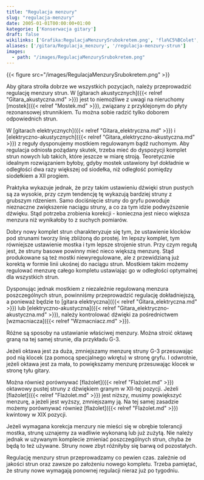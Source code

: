 ```yaml
---
title: "Regulacja menzury"
slug: "regulacja-menzury"
date: 2005-01-01T00:00:00+01:00
kategorie: ['Konserwacja gitary']
draft: false
wikilinks: ['Grafika:RegulacjaMenzurySrubokretem.png', 'fla%C5%BColet', 'fla%C5%BColet', 'fla%C5%BColet', 'gitara_akustyczna', 'gitara_elektryczna', 'gitara_elektryczna', 'gitara_elektryczno-akustyczna', 'gitara_elektryczno-akustyczna', 'mostek', 'wzmacniacz']
aliases: ['/gitara/Regulacja_menzury', '/regulacja-menzury-strun']
images:
  - path: "/images/RegulacjaMenzurySrubokretem.png"
---
```

{{< figure src="/images/RegulacjaMenzurySrubokretem.png" >}}

Aby gitara stroiła dobrze we wszystkich pozycjach, należy przeprowadzić
regulację menzury strun. W [gitarach
akustycznych]({{< relref "Gitara_akustyczna.md" >}}) jest to niemożliwe z uwagi
na nieruchomy [mostek]({{< relref "Mostek.md" >}}), związany z przyklejonym do
płyty rezonansowej strunnikiem. Tu można sobie radzić tylko doborem
odpowiednich strun.

W [gitarach elektrycznych]({{< relref "Gitara_elektryczna.md" >}}) i
[elektryczno-akustycznych]({{< relref "Gitara_elektryczno-akustyczna.md" >}}) z
reguły dysponujemy mostkiem regulowanym bądź ruchomym. Aby regulacja
odniosła pożądany skutek, trzeba mieć do dyspozycji komplet strun nowych
lub takich, które jeszcze w miarę stroją. Teoretycznie idealnym
rozwiązaniem byłoby, gdyby mostek ustawiony był dokładnie w odległości
dwa razy większej od siodełka, niż odległość pomiędzy siodełkiem a XII
progiem.

Praktyka wykazuje jednak, że przy takim ustawieniu dźwięki strun pustych
są za wysokie, przy czym tendencję tę wykazują bardziej struny z
grubszym rdzeniem. Samo dociśnięcie struny do gryfu powoduje nieznaczne
zwiększenie naciągu struny, a co za tym idzie podwyższenie dźwięku. Stąd
potrzeba zrobienia korekcji - konieczna jest nieco większa menzura niż
wynikałoby to z suchych pomiarów.

Dobry nowy komplet strun charakteryzuje się tym, że ustawienie klocków
pod strunami tworzy linię zbliżoną do prostej. Im lepszy komplet, tym
równiejsze ustawienie mostka i tym lepsze strojenie strun. Przy czym
regułą jest, że struny basowe powinny mieć nieco większą menzurę. Stąd
produkowane są też mostki niewyregulowane, ale z przewidzianą już
korektą w formie linii ukośnej do naciągu strun. Mostkiem takim możemy
regulować menzurę całego kompletu ustawiając go w odległości optymalnej
dla wszystkich strun.

Dysponując jednak mostkiem z niezależnie regulowaną menzura
poszczególnych strun, powinniśmy przeprowadzić regulację dokładniejszą,
a ponieważ będzie to [gitara elektryczna]({{< relref "Gitara_elektryczna.md" >}})
lub [elektryczno-akustyczna]({{< relref "Gitara_elektryczno-akustyczna.md" >}}),
należy kontrolować dźwięki za pośrednictwem
[wzmacniacza]({{< relref "Wzmacniacz.md" >}}).

Różne są sposoby na ustawianie właściwej menzury. Można stroić oktawę
graną na tej samej strunie, dla przykładu G-3.

Jeżeli oktawa jest za duża, zmniejszamy menzurę struny G-3 przesuwając
pod nią klocek (za pomocą specjalnego wkrętu) w stronę gryfu. I
odwrotnie, jeżeli oktawa jest za mała, to powiększamy menzurę
przesuwając klocek w stronę tyłu gitary.

Można również porównywać [flażolet]({{< relref "Flażolet.md" >}}) oktawowy pustej
struny z dźwiękiem granym w XII-tej pozycji. Jeżeli
[flażolet]({{< relref "Flażolet.md" >}}) jest niższy, musimy powiększyć
menzurę, a jeżeli jest wyższy, zmniejszamy ją. Na tej samej zasadzie
możemy porównywać również [flażolet]({{< relref "Flażolet.md" >}}) kwintowy w
XIX pozycji.

Jeżeli wymagana korekcja menzury nie mieści się w obrębie tolerancji
mostka, strunę uznajemy za wadliwie wykonaną lub już zużytą. Nie należy
jednak w używanym komplecie zmieniać poszczególnych strun, chyba że będą
to też używane. Struny nowe zbyt różniłyby się barwą od pozostałych.

Regulację menzury strun przeprowadzamy co pewien czas. zależnie od
jakości strun oraz zawsze po założeniu nowego kompletu. Trzeba
pamiętać, że struny nowe wymagają ponownej regulacji nieraz już po
tygodniu.

